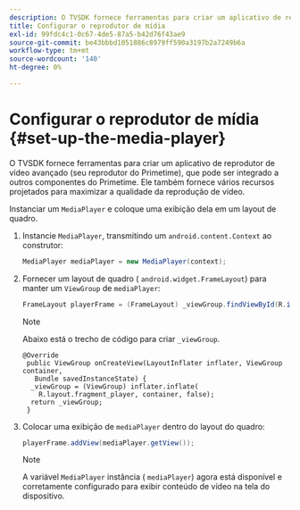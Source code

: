 ```yaml
---
description: O TVSDK fornece ferramentas para criar um aplicativo de reprodutor de vídeo avançado (seu reprodutor do Primetime), que pode ser integrado a outros componentes do Primetime. Ele também fornece vários recursos projetados para maximizar a qualidade da reprodução de vídeo.
title: Configurar o reprodutor de mídia
exl-id: 99fdc4c1-0c67-4de5-87a5-b42d76f43ae9
source-git-commit: be43bbbd1051886c8979ff590a3197b2a7249b6a
workflow-type: tm+mt
source-wordcount: '140'
ht-degree: 0%

---
```


# Configurar o reprodutor de mídia {#set-up-the-media-player}

O TVSDK fornece ferramentas para criar um aplicativo de reprodutor de vídeo avançado (seu reprodutor do Primetime), que pode ser integrado a outros componentes do Primetime. Ele também fornece vários recursos projetados para maximizar a qualidade da reprodução de vídeo.

<!--<a id="section_1FE83A68DE624F20B52C0959851F5699"></a>-->

Instanciar um `MediaPlayer` e coloque uma exibição dela em um layout de quadro.

1. Instancie `MediaPlayer`, transmitindo um `android.content.Context` ao construtor:

   ```java
   MediaPlayer mediaPlayer = new MediaPlayer(context);
   ```

1. Fornecer um layout de quadro ( `android.widget.FrameLayout`) para manter um `ViewGroup` de `mediaPlayer`:

   ```java
   FrameLayout playerFrame = (FrameLayout) _viewGroup.findViewById(R.id.playerFrame);
   ```

   >[!NOTE]
   >
   >Abaixo está o trecho de código para criar `_viewGroup`.

   ```
   @Override 
    public ViewGroup onCreateView(LayoutInflater inflater, ViewGroup container, 
      Bundle savedInstanceState) { 
     _viewGroup = (ViewGroup) inflater.inflate( 
       R.layout.fragment_player, container, false); 
     return _viewGroup; 
    }
   ```

1. Colocar uma exibição de `mediaPlayer` dentro do layout do quadro:

   ```java
   playerFrame.addView(mediaPlayer.getView());
   ```

   >[!NOTE]
   >
   >A variável `MediaPlayer` instância ( `mediaPlayer`) agora está disponível e corretamente configurado para exibir conteúdo de vídeo na tela do dispositivo.
